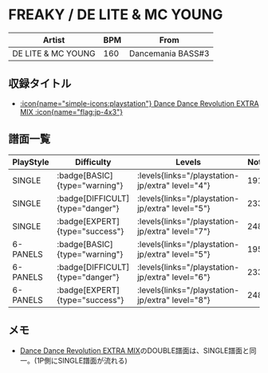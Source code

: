 # FREAKY / DE LITE & MC YOUNG

|Artist|BPM|From|
|------|---|----|
|DE LITE & MC YOUNG|160|Dancemania BASS#3|

## 収録タイトル

- [:icon{name="simple-icons:playstation"} Dance Dance Revolution EXTRA MIX :icon{name="flag:jp-4x3"}](/playstation-jp/extra)

## 譜面一覧

|PlayStyle|Difficulty|Levels|Notes|Movie|
|---------|----------|------|-----|-----|
|SINGLE| :badge[BASIC]{type="warning"}| :levels{links="/playstation-jp/extra" level="4"}|191/0||
|SINGLE| :badge[DIFFICULT]{type="danger"}| :levels{links="/playstation-jp/extra" level="5"}|233/0||
|SINGLE| :badge[EXPERT]{type="success"}| :levels{links="/playstation-jp/extra" level="7"}|248/0||
|6-PANELS| :badge[BASIC]{type="warning"}| :levels{links="/playstation-jp/extra" level="5"}|195/0||
|6-PANELS| :badge[DIFFICULT]{type="danger"}| :levels{links="/playstation-jp/extra" level="6"}|233/0||
|6-PANELS| :badge[EXPERT]{type="success"}| :levels{links="/playstation-jp/extra" level="8"}|248/0||

## メモ

- [Dance Dance Revolution EXTRA MIX](/playstation-jp/extra)のDOUBLE譜面は、SINGLE譜面と同一。(1P側にSINGLE譜面が流れる)
